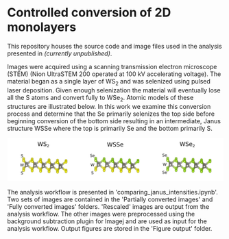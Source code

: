 # Controlled conversion of 2D monolayers

This repository houses the source code and image files used in the analysis presented in *(currently unpublished)*.

Images were acquired using a scanning transmission electron microscope (STEM) (Nion UltraSTEM 200 operated at 100 kV accelerating voltage). The material began as a single layer of WS<sub>2</sub> and was selenized using pulsed laser deposition. Given enough selenization the material will eventually lose all the S atoms and convert fully to WSe<sub>2</sub>. Atomic models of these structures are illustrated below. In this work we examine this conversion process and determine that the Se primarily selenizes the top side before beginning conversion of the bottom side resulting in an intermediate, Janus structure WSSe where the top is primarily Se and the bottom primarily S.

![image](Janus_illustration.png)

The analysis workflow is presented in 'comparing_janus_intensities.ipynb'. Two sets of images are contained in the 'Partially converted images' and 'Fully converted images' folders. 'Rescaled' images are output from the analysis workflow. The other images were preprocessed using the background subtraction plugin for Imagej and are used as input for the analysis workflow. Output figures are stored in the 'Figure output' folder.

